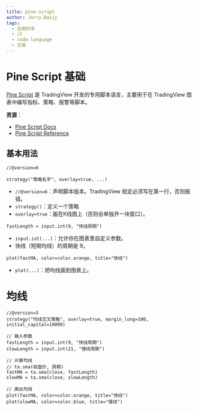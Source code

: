 ```yaml
---
title: pine-script
author: Jerry.Baijy
tags:
  - 应用科学
  - it
  - code-language
  - 交易
---
```


# Pine Script 基础

[Pine Script](https://www.tradingview.com/pine-script-docs/) 是 TradingView 开发的专用脚本语言，主要用于在 TradingView 图表中编写指标、策略、报警等脚本。

**资源**：

- [Pine Script Docs](https://www.tradingview.com/pine-script-docs/)
- [Pine Script Reference](https://cn.tradingview.com/pine-script-reference/v6/)

## 基本用法

```pine
//@version=6

strategy("策略名字", overlay=true, ...)
```

- `//@version=6`：声明脚本版本。TradingView 规定必须写在第一行，否则报错。
- `strategy()`：定义一个策略
- `overlay=true`：画在K线图上（否则会单独开一块窗口）。

```pine
fastLength = input.int(9, "快线周期")
```

- `input.int(...)`：允许你在图表里自定义参数。
- 快线（短期均线）的周期是 9。

```pine
plot(fastMA, color=color.orange, title="快线")
```

- `plot(...)`：把均线画到图表上。

# 均线

```pine
//@version=5
strategy("均线交叉策略", overlay=true, margin_long=100, initial_capital=10000)

// 输入参数
fastLength = input.int(9, "快线周期")
slowLength = input.int(21, "慢线周期")

// 计算均线
// ta.sma(收盘价, 周期)
fastMA = ta.sma(close, fastLength)
slowMA = ta.sma(close, slowLength)

// 画出均线
plot(fastMA, color=color.orange, title="快线")
plot(slowMA, color=color.blue, title="慢线")
```

